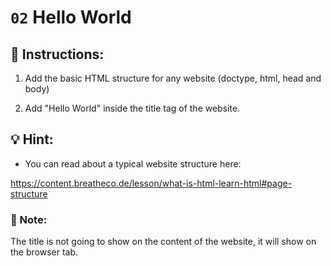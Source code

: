 # `02` Hello World

## 📝 Instructions:

1. Add the basic HTML structure for any website (doctype, html, head and body)

2. Add "Hello World" inside the title tag of the website.

## 💡 Hint:

+ You can read about a typical website structure here:

https://content.breatheco.de/lesson/what-is-html-learn-html#page-structure

### 📎 Note:

The title is not going to show on the content of the website, it will show on the browser tab.

